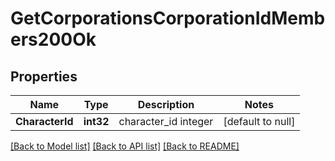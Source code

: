 # GetCorporationsCorporationIdMembers200Ok

## Properties
Name | Type | Description | Notes
------------ | ------------- | ------------- | -------------
**CharacterId** | **int32** | character_id integer | [default to null]

[[Back to Model list]](../README.md#documentation-for-models) [[Back to API list]](../README.md#documentation-for-api-endpoints) [[Back to README]](../README.md)


